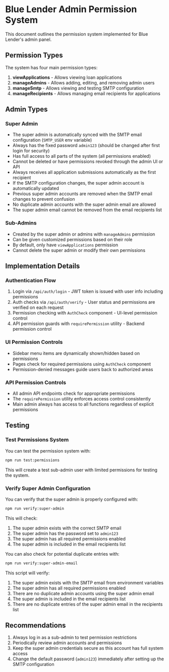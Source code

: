 # Blue Lender Admin Permission System

This document outlines the permission system implemented for Blue Lender's admin panel.

## Permission Types

The system has four main permission types:

1. **viewApplications** - Allows viewing loan applications
2. **manageAdmins** - Allows adding, editing, and removing admin users
3. **manageSmtp** - Allows viewing and testing SMTP configuration
4. **manageRecipients** - Allows managing email recipients for applications

## Admin Types

### Super Admin

- The super admin is automatically synced with the SMTP email configuration (`SMTP_USER` env variable)
- Always has the fixed password `admin123` (should be changed after first login for security)
- Has full access to all parts of the system (all permissions enabled)
- Cannot be deleted or have permissions revoked through the admin UI or API
- Always receives all application submissions automatically as the first recipient
- If the SMTP configuration changes, the super admin account is automatically updated
- Previous super admin accounts are removed when the SMTP email changes to prevent confusion
- No duplicate admin accounts with the super admin email are allowed
- The super admin email cannot be removed from the email recipients list

### Sub-Admins

- Created by the super admin or admins with `manageAdmins` permission
- Can be given customized permissions based on their role
- By default, only have `viewApplications` permission
- Cannot delete the super admin or modify their own permissions

## Implementation Details

### Authentication Flow

1. Login via `/api/auth/login` - JWT token is issued with user info including permissions
2. Auth checks via `/api/auth/verify` - User status and permissions are verified on each request
3. Permission checking with `AuthCheck` component - UI-level permission control
4. API permission guards with `requirePermission` utility - Backend permission control

### UI Permission Controls

- Sidebar menu items are dynamically shown/hidden based on permissions
- Pages check for required permissions using `AuthCheck` component
- Permission-denied messages guide users back to authorized areas

### API Permission Controls

- All admin API endpoints check for appropriate permissions
- The `requirePermission` utility enforces access control consistently
- Main admin always has access to all functions regardless of explicit permissions

## Testing

### Test Permissions System

You can test the permission system with:

```bash
npm run test:permissions
```

This will create a test sub-admin user with limited permissions for testing the system.

### Verify Super Admin Configuration

You can verify that the super admin is properly configured with:

```bash
npm run verify:super-admin
```

This will check:

1. The super admin exists with the correct SMTP email
2. The super admin has the password set to `admin123`
3. The super admin has all required permissions enabled
4. The super admin is included in the email recipients list

You can also check for potential duplicate entries with:

```bash
npm run verify:super-admin-email
```

This script will verify:

1. The super admin exists with the SMTP email from environment variables
2. The super admin has all required permissions enabled
3. There are no duplicate admin accounts using the super admin email
4. The super admin is included in the email recipients list
5. There are no duplicate entries of the super admin email in the recipients list

## Recommendations

1. Always log in as a sub-admin to test permission restrictions
2. Periodically review admin accounts and permissions
3. Keep the super admin credentials secure as this account has full system access
4. Change the default password (`admin123`) immediately after setting up the SMTP configuration
